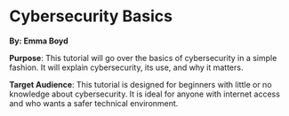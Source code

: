 # Cybersecurity Basics
**By: Emma Boyd**

**Purpose**: This tutorial will go over the basics of cybersecurity in a simple fashion. It will explain cybersecurity, its use, and why it matters.

**Target Audience**: This tutorial is designed for beginners with little or no knowledge about cybersecurity. It is ideal for anyone with internet access and who wants a safer technical environment.
